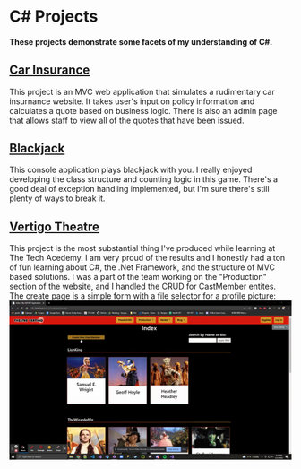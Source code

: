 # **C# Projects**
#### These projects demonstrate some facets of my understanding of C#.

## [Car Insurance](https://github.com/jeremydelain/C-Sharp_Projects/tree/main/CarInsurance) 

  This project is an MVC web application that simulates a rudimentary car insurnance website. It takes user's input on policy information and calculates a quote based on business logic. There is also an admin page that allows staff to view all of the quotes that have been issued.

## [Blackjack](https://github.com/jeremydelain/C-Sharp_Projects/tree/main/TwentyOne)

  This console application plays blackjack with you. I really enjoyed developing the class structure and counting logic in this game. There's a good deal of exception handling implemented, but I'm sure there's still plenty of ways to break it.
  
## [Vertigo Theatre](https://github.com/jeremydelain/C-Sharp_Projects/tree/main/VertigoTheatre)

  This project is the most substantial thing I've produced while learning at The Tech Acedemy. I am very proud of the results and I honestly had a ton of fun learning about C#, the .Net Framework, and the structure of MVC based solutions. 
  I was a part of the team working on the "Production" section of the website, and I handled the CRUD for CastMember entites. 
  The create page is a simple form with a file selector for a profile picture:
  ![](Create.gif)
